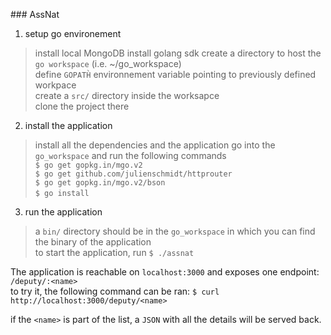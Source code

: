 ### AssNat

1. setup go environement
> install local MongoDB
> install golang sdk
  create a directory to host the `go workspace` (i.e. ~/go_workspace)  
  define `GOPATH̀` environnement variable pointing to previously defined workpace  
  create a `src/` directory inside the worksapce  
  clone the project there  
  
2. install the application
> install all the dependencies and the application
  go into the `go_workspace` and run the following commands  
  `$ go get gopkg.in/mgo.v2`  
  `$ go get github.com/julienschmidt/httprouter`  
  `$ go get gopkg.in/mgo.v2/bson`  
  `$ go install`   

3. run the application
> a `bin/` directory should be in the `go_workspace` in which you can find the binary of the application  
 to start the application, run `$ ./assnat`
  
The application is reachable on `localhost:3000` and exposes one endpoint: `/deputy/:<name>`  
to try it, the following command can be ran:
`$ curl http://localhost:3000/deputy/<name>`  

if the `<name>` is part of the list, a `JSON` with all the details will be served back.

